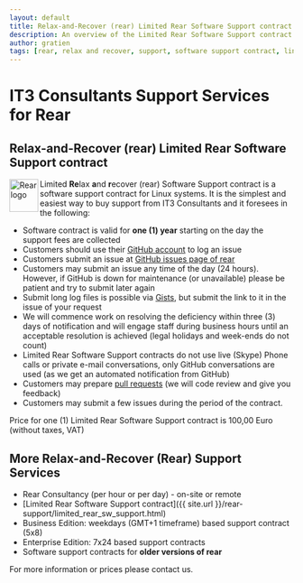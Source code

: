 ```yaml
---
layout: default
title: Relax-and-Recover (rear) Limited Rear Software Support contract
description: An overview of the Limited Rear Software Support contract content
author: gratien
tags: [rear, relax and recover, support, software support contract, linux disaster recovery solution, IT3 Consultants, GPL]
---
```


# IT3 Consultants Support Services for Rear

## Relax-and-Recover (rear) Limited Rear Software Support contract

<img src="{{ site.url }}/images/logo/rear_logo_100.png" width="51" height="58" border="0" align="left" alt="Rear logo" />
Limited <strong>Re</strong>lax <strong>a</strong>nd <strong>r</strong>ecover (rear) Software Support contract is a software support contract for Linux systems. It is the simplest and easiest way to buy support from IT3 Consultants and it foresees in the following:

* Software contract is valid for <b>one (1) year</b> starting on the day the support fees are collected
* Customers should use their [GitHub account](https://help.github.com/articles/signing-up-for-a-new-github-account/) to log an issue
* Customers submit an issue at [GitHub issues page of rear](https://github.com/rear/rear/issues)
* Customers may submit an issue any time of the day (24 hours). However, if GitHub is down for maintenance (or unavailable) please be patient and try to submit later again
* Submit long log files is possible via [Gists](https://help.github.com/articles/creating-gists/), but submit the link to it in the issue of your request
* We will commence work on resolving the deficiency within three (3) days of notification and will engage staff during business hours until an acceptable resolution is achieved (legal holidays and week-ends do not count)
* Limited Rear Software Support contracts do not use live (Skype) Phone calls or private e-mail conversations, only GitHub conversations are used (as we get an automated notification from GitHub)
* Customers may prepare [pull requests](https://help.github.com/articles/using-pull-requests/) (we will code review and give you feedback)
* Customers may submit a few issues during the period of the contract.

Price for one (1) Limited Rear Software Support contract is 100,00 Euro (without taxes, VAT)

## More Relax-and-Recover (Rear) Support Services

* Rear Consultancy (per hour or per day) - on-site or remote
* [Limited Rear Software Support contract]({{ site.url }}/rear-support/limited_rear_sw_support.html)
* Business Edition: weekdays (GMT+1 timeframe) based support contract (5x8)
* Enterprise Edition: 7x24 based support contracts
* Software support contracts for <strong>older versions of rear</strong>

For more information or prices please contact us.
